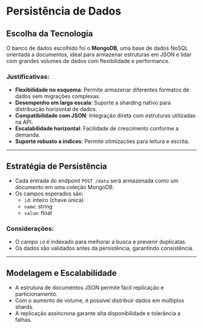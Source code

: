 # Persistência de Dados

## Escolha da Tecnologia

O banco de dados escolhido foi o **MongoDB**, uma base de dados NoSQL orientada a documentos, ideal para armazenar estruturas em JSON e lidar com grandes volumes de dados com flexibilidade e performance.

### Justificativas:

- **Flexibilidade no esquema**: Permite armazenar diferentes formatos de dados sem migrações complexas.
- **Desempenho em larga escala**: Suporte a sharding nativo para distribuição horizontal de dados.
- **Compatibilidade com JSON**: Integração direta com estruturas utilizadas na API.
- **Escalabilidade horizontal**: Facilidade de crescimento conforme a demanda.
- **Suporte robusto a índices**: Permite otimizações para leitura e escrita.

---

## Estratégia de Persistência

- Cada entrada do endpoint `POST /data` será armazenada como um documento em uma coleção MongoDB.
- Os campos esperados são:
  - `id`: inteiro (chave única)
  - `name`: string
  - `value`: float

### Considerações:

- O campo `id` é indexado para melhorar a busca e prevenir duplicatas.
- Os dados são validados antes da persistência, garantindo consistência.

---

## Modelagem e Escalabilidade

- A estrutura de documentos JSON permite fácil replicação e particionamento.
- Com o aumento de volume, é possível distribuir dados em múltiplos shards.
- A replicação assíncrona garante alta disponibilidade e tolerância a falhas.
